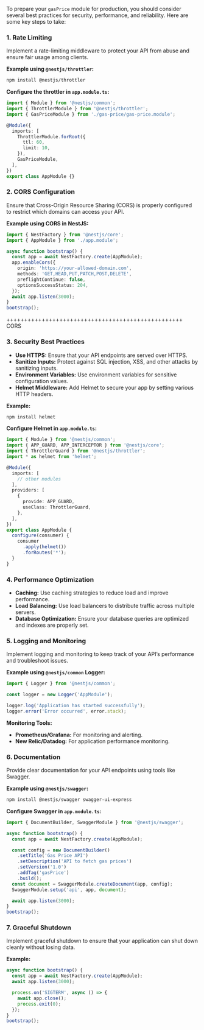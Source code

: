 To prepare your `gasPrice` module for production, you should consider several best practices for security, performance, and reliability. Here are some key steps to take:

### 1. Rate Limiting
Implement a rate-limiting middleware to protect your API from abuse and ensure fair usage among clients.

**Example using `@nestjs/throttler`:**
```bash
npm install @nestjs/throttler
```

**Configure the throttler in `app.module.ts`:**
```typescript
import { Module } from '@nestjs/common';
import { ThrottlerModule } from '@nestjs/throttler';
import { GasPriceModule } from './gas-price/gas-price.module';

@Module({
  imports: [
    ThrottlerModule.forRoot({
      ttl: 60,
      limit: 10,
    }),
    GasPriceModule,
  ],
})
export class AppModule {}
```

### 2. CORS Configuration
Ensure that Cross-Origin Resource Sharing (CORS) is properly configured to restrict which domains can access your API.

**Example using CORS in NestJS:**
```typescript
import { NestFactory } from '@nestjs/core';
import { AppModule } from './app.module';

async function bootstrap() {
  const app = await NestFactory.create(AppModule);
  app.enableCors({
    origin: 'https://your-allowed-domain.com',
    methods: 'GET,HEAD,PUT,PATCH,POST,DELETE',
    preflightContinue: false,
    optionsSuccessStatus: 204,
  });
  await app.listen(3000);
}
bootstrap();
```

++++++++++++++++++++++++++++++++++++++++++++++++++ CORS





### 3. Security Best Practices
- **Use HTTPS:** Ensure that your API endpoints are served over HTTPS.
- **Sanitize Inputs:** Protect against SQL injection, XSS, and other attacks by sanitizing inputs.
- **Environment Variables:** Use environment variables for sensitive configuration values.
- **Helmet Middleware:** Add Helmet to secure your app by setting various HTTP headers.

**Example:**
```bash
npm install helmet
```

**Configure Helmet in `app.module.ts`:**
```typescript
import { Module } from '@nestjs/common';
import { APP_GUARD, APP_INTERCEPTOR } from '@nestjs/core';
import { ThrottlerGuard } from '@nestjs/throttler';
import * as helmet from 'helmet';

@Module({
  imports: [
    // other modules
  ],
  providers: [
    {
      provide: APP_GUARD,
      useClass: ThrottlerGuard,
    },
  ],
})
export class AppModule {
  configure(consumer) {
    consumer
      .apply(helmet())
      .forRoutes('*');
  }
}
```

### 4. Performance Optimization
- **Caching:** Use caching strategies to reduce load and improve performance.
- **Load Balancing:** Use load balancers to distribute traffic across multiple servers.
- **Database Optimization:** Ensure your database queries are optimized and indexes are properly set.

### 5. Logging and Monitoring
Implement logging and monitoring to keep track of your API’s performance and troubleshoot issues.

**Example using `@nestjs/common` Logger:**
```typescript
import { Logger } from '@nestjs/common';

const logger = new Logger('AppModule');

logger.log('Application has started successfully');
logger.error('Error occurred', error.stack);
```

**Monitoring Tools:**
- **Prometheus/Grafana:** For monitoring and alerting.
- **New Relic/Datadog:** For application performance monitoring.

### 6. Documentation
Provide clear documentation for your API endpoints using tools like Swagger.

**Example using `@nestjs/swagger`:**
```bash
npm install @nestjs/swagger swagger-ui-express
```

**Configure Swagger in `app.module.ts`:**
```typescript
import { DocumentBuilder, SwaggerModule } from '@nestjs/swagger';

async function bootstrap() {
  const app = await NestFactory.create(AppModule);

  const config = new DocumentBuilder()
    .setTitle('Gas Price API')
    .setDescription('API to fetch gas prices')
    .setVersion('1.0')
    .addTag('gasPrice')
    .build();
  const document = SwaggerModule.createDocument(app, config);
  SwaggerModule.setup('api', app, document);

  await app.listen(3000);
}
bootstrap();
```

### 7. Graceful Shutdown
Implement graceful shutdown to ensure that your application can shut down cleanly without losing data.

**Example:**
```typescript
async function bootstrap() {
  const app = await NestFactory.create(AppModule);
  await app.listen(3000);

  process.on('SIGTERM', async () => {
    await app.close();
    process.exit(0);
  });
}
bootstrap();
```